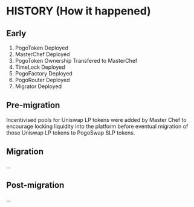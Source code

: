 # HISTORY (How it happened)

## Early

1. PogoToken Deployed
2. MasterChef Deployed
3. PogoToken Ownership Transfered to MasterChef
4. TimeLock Deployed
5. PogoFactory Deployed
6. PogoRouter Deployed
7. Migrator Deployed

## Pre-migration

Incentivised pools for Uniswap LP tokens were added by Master Chef to encourage locking liquidity into the platform before eventual migration of those Uniswap LP tokens to PogoSwap SLP tokens.

## Migration

...

## Post-migration

...
